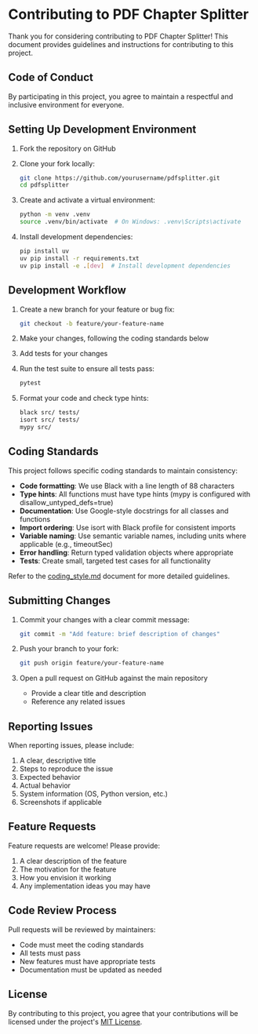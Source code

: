 # Contributing to PDF Chapter Splitter

Thank you for considering contributing to PDF Chapter Splitter! This document provides guidelines and instructions for contributing to this project.

## Code of Conduct

By participating in this project, you agree to maintain a respectful and inclusive environment for everyone.

## Setting Up Development Environment

1. Fork the repository on GitHub
2. Clone your fork locally:
   ```bash
   git clone https://github.com/yourusername/pdfsplitter.git
   cd pdfsplitter
   ```

3. Create and activate a virtual environment:
   ```bash
   python -m venv .venv
   source .venv/bin/activate  # On Windows: .venv\Scripts\activate
   ```

4. Install development dependencies:
   ```bash
   pip install uv
   uv pip install -r requirements.txt
   uv pip install -e .[dev]  # Install development dependencies
   ```

## Development Workflow

1. Create a new branch for your feature or bug fix:
   ```bash
   git checkout -b feature/your-feature-name
   ```

2. Make your changes, following the coding standards below
   
3. Add tests for your changes

4. Run the test suite to ensure all tests pass:
   ```bash
   pytest
   ```

5. Format your code and check type hints:
   ```bash
   black src/ tests/
   isort src/ tests/
   mypy src/
   ```

## Coding Standards

This project follows specific coding standards to maintain consistency:

- **Code formatting**: We use Black with a line length of 88 characters
- **Type hints**: All functions must have type hints (mypy is configured with disallow_untyped_defs=true)
- **Documentation**: Use Google-style docstrings for all classes and functions
- **Import ordering**: Use isort with Black profile for consistent imports
- **Variable naming**: Use semantic variable names, including units where applicable (e.g., timeoutSec)
- **Error handling**: Return typed validation objects where appropriate
- **Tests**: Create small, targeted test cases for all functionality

Refer to the [coding_style.md](context/coding_style.md) document for more detailed guidelines.

## Submitting Changes

1. Commit your changes with a clear commit message:
   ```bash
   git commit -m "Add feature: brief description of changes"
   ```

2. Push your branch to your fork:
   ```bash
   git push origin feature/your-feature-name
   ```

3. Open a pull request on GitHub against the main repository
   - Provide a clear title and description
   - Reference any related issues

## Reporting Issues

When reporting issues, please include:

1. A clear, descriptive title
2. Steps to reproduce the issue
3. Expected behavior
4. Actual behavior
5. System information (OS, Python version, etc.)
6. Screenshots if applicable

## Feature Requests

Feature requests are welcome! Please provide:

1. A clear description of the feature
2. The motivation for the feature
3. How you envision it working
4. Any implementation ideas you may have

## Code Review Process

Pull requests will be reviewed by maintainers:
- Code must meet the coding standards
- All tests must pass
- New features must have appropriate tests
- Documentation must be updated as needed

## License

By contributing to this project, you agree that your contributions will be licensed under the project's [MIT License](LICENSE).